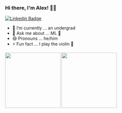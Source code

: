 ### Hi there, I'm Alex! 👋🏼 
[![Linkedin Badge](https://img.shields.io/badge/-LinkedIn-0e76a8?style=for-the-badge&logo=Linkedin&logoColor=white)](https://www.linkedin.com/in/alexlavaee/)

- 🔭 I’m currently ... an undergrad
- 💬 Ask me about ... ML 🤖
- 😄 Pronouns ... he/him
- ⚡ Fun fact ... I play the violin 🎻

<p>
<img align="left" height="180em" src="https://github-readme-stats.lavaman131.vercel.app/api?username=lavaman131&show_icons=true&theme=radical&hide_border=true&&count_private=true&include_all_commits=true" align="center"/>
<img align="center" height="180em" src="https://github-readme-stats.lavaman131.vercel.app/api/top-langs/?username=lavaman131&show_icons=true&theme=radical&hide_border=true&layout=compact&langs_count=8&hide=jupyter%20notebook" align="center"/>
</p>

<!--
**lavaman131/lavaman131** is a ✨ _special_ ✨ repository because its `README.md` (this file) appears on your GitHub profile.
